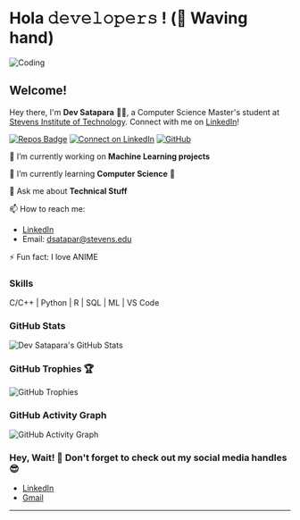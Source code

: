 # Hola 𝚍𝚎𝚟𝚎𝚕𝚘𝚙𝚎𝚛𝚜 ! (👋 Waving hand)

![Coding](link_to_your_coding_image.gif)

## Welcome!

Hey there, I'm **Dev Satapara** 👨‍💻, a Computer Science Master's student at [Stevens Institute of Technology](https://www.stevens.edu/). Connect with me on [LinkedIn](https://www.linkedin.com/in/dev-satapara)!

[![Repos Badge](https://badges.pufler.dev/repos/dev-satapara)](https://github.com/dev-satapara?tab=repositories)
[![Connect on LinkedIn](https://img.shields.io/badge/LinkedIn-Connect-blue)](https://www.linkedin.com/in/dev-satapara)
[![GitHub](https://img.shields.io/badge/GitHub-Follow-green)](https://github.com/DevSatapara)

🔭 I’m currently working on **Machine Learning projects**

🌱 I’m currently learning **Computer Science** 🤩

💬 Ask me about **Technical Stuff**

📫 How to reach me:
- [LinkedIn](https://www.linkedin.com/in/dev-satapara)
- Email: [dsatapar@stevens.edu](mailto:dsatapar@stevens.edu)

⚡ Fun fact: I love ANIME

### Skills
C/C++ | Python | R | SQL | ML | VS Code

### GitHub Stats
![Dev Satapara's GitHub Stats](https://github-readme-stats.vercel.app/api?username=DevSatapara&show_icons=true&hide_title=true&count_private=true&hide=prs&theme=dark)

### GitHub Trophies 🏆
![GitHub Trophies](https://github-profile-trophy.vercel.app/?username=DevSatapara&column=3&margin-w=15&margin-h=15)

### GitHub Activity Graph
![GitHub Activity Graph](https://activity-graph.herokuapp.com/graph?username=DevSatapara&bg_color=1F222E&color=F8D866&line=F85D7F&point=FFFFFF&hide_border=true)

### Hey, Wait! 👋 Don't forget to check out my social media handles 😎
- [LinkedIn](https://www.linkedin.com/in/dev-satapara)
- [Gmail](mailto:dsatapar@stevens.edu)


---
